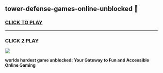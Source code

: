 
## tower-defense-games-online-unblocked 👋
<h3>
<a href="https://premium.freeplayer.one?title=tower-defense-games-online-unblocked&ref=14F">CLICK TO PLAY</a></h3>
<hr>

<h3>
<a href="https://premium.freeplayer.one?title=tower-defense-games-online-unblocked&ref=14F">CLICK 2 PLAY</a>
  
</h3>

<a href="https://premium.freeplayer.one?title=tower-defense-games-online-unblocked&ref=12F/"><img src="https://clearcache.store/games.png"></a>


**worlds hardest game unblocked: Your Gateway to Fun and Accessible Online Gaming**

